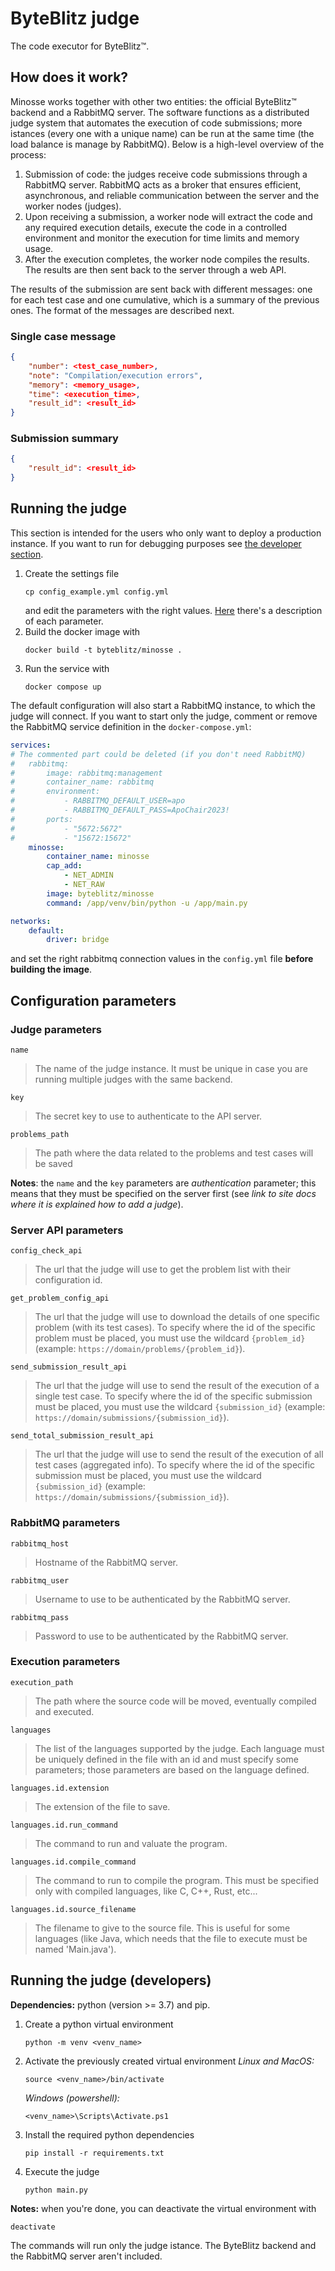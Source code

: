 # ByteBlitz judge
The code executor for ByteBlitz™.

## How does it work?
Minosse works together with other two entities: the official ByteBlitz™ backend and a RabbitMQ server.
The software functions as a distributed judge system that automates the execution of code submissions; more istances (every one with a unique name) can be run at the same time (the load balance is manage by RabbitMQ). Below is a high-level overview of the process:
1. Submission of code: the judges receive code submissions through a RabbitMQ server. RabbitMQ acts as a broker that ensures efficient, asynchronous, and reliable communication between the server and the worker nodes (judges).
2. Upon receiving a submission, a worker node will extract the code and any required execution details, execute the code in a controlled environment and monitor the execution for time limits and memory usage.
3. After the execution completes, the worker node compiles the results. The results are then sent back to the server through a web API.

The results of the submission are sent back with different messages: one for each test case and one cumulative, which is a summary of the previous ones. The format of the messages are described next.

### Single case message
```json
{
    "number": <test_case_number>,
    "note": "Compilation/execution errors",
    "memory": <memory_usage>,
    "time": <execution_time>,
    "result_id": <result_id>
}
```

### Submission summary
```json
{
    "result_id": <result_id>
}
```

## Running the judge
This section is intended for the users who only want to deploy a production instance. If you want to run for debugging purposes see [the developer section](#running-the-judge-developers).

1. Create the settings file
    ```shell
    cp config_example.yml config.yml
    ```
    and edit the parameters with the right values. [Here](#configuration-parameters) there's a description of each parameter.
2. Build the docker image with
    ```shell
    docker build -t byteblitz/minosse .
    ```
3. Run the service with
    ```shell
    docker compose up
    ```
  
  The default configuration will also start a RabbitMQ instance, to which the judge will connect. If you want to start only the judge, comment or remove the RabbitMQ service definition in the `docker-compose.yml`:
```yml
services:
# The commented part could be deleted (if you don't need RabbitMQ)
#   rabbitmq:
#       image: rabbitmq:management
#       container_name: rabbitmq
#       environment:
#           - RABBITMQ_DEFAULT_USER=apo
#           - RABBITMQ_DEFAULT_PASS=ApoChair2023!
#       ports:
#           - "5672:5672"
#           - "15672:15672" 
    minosse:
        container_name: minosse
        cap_add:
            - NET_ADMIN
            - NET_RAW
        image: byteblitz/minosse
        command: /app/venv/bin/python -u /app/main.py

networks:
    default:
        driver: bridge
```
and set the right rabbitmq connection values in the `config.yml` file **before building the image**.

## Configuration parameters

### Judge parameters
`name` 
> The name of the judge instance. It must be unique in case you are running multiple judges with the same backend.

`key`
>  The secret key to use to authenticate to the API server.

`problems_path`
> The path where the data related to the problems and test cases will be saved

**Notes**: the `name` and the `key` parameters are _authentication_ parameter; this means that they must be specified on the server first (see _link to site docs where it is explained how to add a judge_).

### Server API parameters
`config_check_api`
> The url that the judge will use to get the problem list with their configuration id.

`get_problem_config_api`
> The url that the judge will use to download the details of one specific problem (with its test cases). To specify where the id of the specific problem must be placed, you must use the wildcard `{problem_id}` (example: `https://domain/problems/{problem_id}`).

`send_submission_result_api`
> The url that the judge will use to send the result of the execution of a single test case. To specify where the id of the specific submission must be placed, you must use the wildcard `{submission_id}` (example: `https://domain/submissions/{submission_id}`).

`send_total_submission_result_api`
> The url that the judge will use to send the result of the execution of all test cases (aggregated info). To specify where the id of the specific submission must be placed, you must use the wildcard `{submission_id}` (example: `https://domain/submissions/{submission_id}`).

### RabbitMQ parameters
`rabbitmq_host`
> Hostname of the RabbitMQ server.

`rabbitmq_user`
> Username to use to be authenticated by the RabbitMQ server.

`rabbitmq_pass`
> Password to use to be authenticated by the RabbitMQ server.

### Execution parameters
`execution_path`
> The path where the source code will be moved, eventually compiled and executed.

`languages`
> The list of the languages supported by the judge. Each language must be uniquely defined in the file with an id and must specify some parameters; those parameters are based on the language defined.

`languages.id.extension`
> The extension of the file to save.

`languages.id.run_command`
> The command to run and valuate the program.

`languages.id.compile_command`
> The command to run to compile the program. This must be specified only with compiled languages, like C, C++, Rust, etc...

`languages.id.source_filename`
> The filename to give to the source file. This is useful for some languages (like Java, which needs that the file to execute must be named 'Main.java').

## Running the judge (developers)
**Dependencies:** python (version >= 3.7) and pip.
1. Create a python virtual environment
    ```shell
    python -m venv <venv_name>
    ```
2. Activate the previously created virtual environment
    _Linux and MacOS:_
    ```shell
    source <venv_name>/bin/activate
    ```
    _Windows (powershell):_
    ```shell
    <venv_name>\Scripts\Activate.ps1
    ```
3. Install the required python dependencies
    ```shell
    pip install -r requirements.txt
    ```
4. Execute the judge
    ```shell
    python main.py
    ```

**Notes:** when you're done, you can deactivate the virtual environment with
```shell
deactivate
```
The commands will run only the judge istance. The ByteBlitz backend and the RabbitMQ server aren't included.